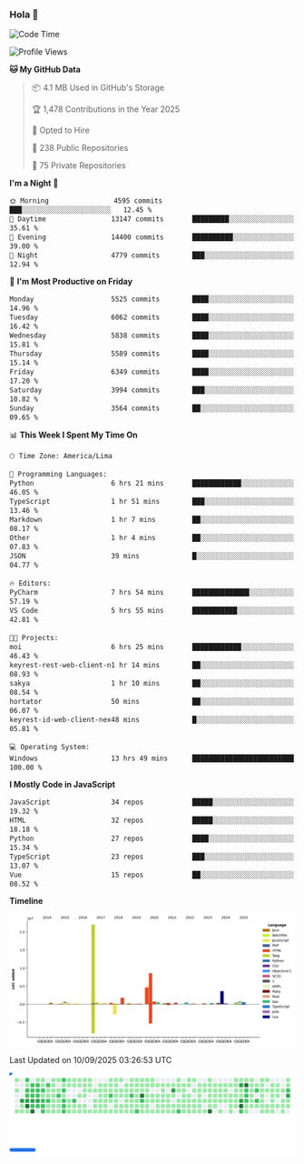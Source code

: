 ### Hola 👋

<!--START_SECTION:waka-->
![Code Time](http://img.shields.io/badge/Code%20Time-336%20hrs%2049%20mins-blue)

![Profile Views](http://img.shields.io/badge/Profile%20Views-2-blue)

**🐱 My GitHub Data** 

> 📦 4.1 MB Used in GitHub's Storage 
 > 
> 🏆 1,478 Contributions in the Year 2025
 > 
> 💼 Opted to Hire
 > 
> 📜 238 Public Repositories 
 > 
> 🔑 75 Private Repositories 
 > 
**I'm a Night 🦉** 

```text
🌞 Morning                4595 commits        ███░░░░░░░░░░░░░░░░░░░░░░   12.45 % 
🌆 Daytime                13147 commits       █████████░░░░░░░░░░░░░░░░   35.61 % 
🌃 Evening                14400 commits       ██████████░░░░░░░░░░░░░░░   39.00 % 
🌙 Night                  4779 commits        ███░░░░░░░░░░░░░░░░░░░░░░   12.94 % 
```
📅 **I'm Most Productive on Friday** 

```text
Monday                   5525 commits        ████░░░░░░░░░░░░░░░░░░░░░   14.96 % 
Tuesday                  6062 commits        ████░░░░░░░░░░░░░░░░░░░░░   16.42 % 
Wednesday                5838 commits        ████░░░░░░░░░░░░░░░░░░░░░   15.81 % 
Thursday                 5589 commits        ████░░░░░░░░░░░░░░░░░░░░░   15.14 % 
Friday                   6349 commits        ████░░░░░░░░░░░░░░░░░░░░░   17.20 % 
Saturday                 3994 commits        ███░░░░░░░░░░░░░░░░░░░░░░   10.82 % 
Sunday                   3564 commits        ██░░░░░░░░░░░░░░░░░░░░░░░   09.65 % 
```


📊 **This Week I Spent My Time On** 

```text
🕑︎ Time Zone: America/Lima

💬 Programming Languages: 
Python                   6 hrs 21 mins       ████████████░░░░░░░░░░░░░   46.05 % 
TypeScript               1 hr 51 mins        ███░░░░░░░░░░░░░░░░░░░░░░   13.46 % 
Markdown                 1 hr 7 mins         ██░░░░░░░░░░░░░░░░░░░░░░░   08.17 % 
Other                    1 hr 4 mins         ██░░░░░░░░░░░░░░░░░░░░░░░   07.83 % 
JSON                     39 mins             █░░░░░░░░░░░░░░░░░░░░░░░░   04.77 % 

🔥 Editors: 
PyCharm                  7 hrs 54 mins       ██████████████░░░░░░░░░░░   57.19 % 
VS Code                  5 hrs 55 mins       ███████████░░░░░░░░░░░░░░   42.81 % 

🐱‍💻 Projects: 
moi                      6 hrs 25 mins       ████████████░░░░░░░░░░░░░   46.43 % 
keyrest-rest-web-client-n1 hr 14 mins        ██░░░░░░░░░░░░░░░░░░░░░░░   08.93 % 
sakya                    1 hr 10 mins        ██░░░░░░░░░░░░░░░░░░░░░░░   08.54 % 
hortator                 50 mins             ██░░░░░░░░░░░░░░░░░░░░░░░   06.07 % 
keyrest-id-web-client-nex48 mins             █░░░░░░░░░░░░░░░░░░░░░░░░   05.81 % 

💻 Operating System: 
Windows                  13 hrs 49 mins      █████████████████████████   100.00 % 
```

**I Mostly Code in JavaScript** 

```text
JavaScript               34 repos            █████░░░░░░░░░░░░░░░░░░░░   19.32 % 
HTML                     32 repos            █████░░░░░░░░░░░░░░░░░░░░   18.18 % 
Python                   27 repos            ████░░░░░░░░░░░░░░░░░░░░░   15.34 % 
TypeScript               23 repos            ███░░░░░░░░░░░░░░░░░░░░░░   13.07 % 
Vue                      15 repos            ██░░░░░░░░░░░░░░░░░░░░░░░   08.52 % 
```



**Timeline**

![Lines of Code chart](https://raw.githubusercontent.com/KhanMaytok/KhanMaytok/master/assets/bar_graph.png)


 Last Updated on 10/09/2025 03:26:53 UTC
<!--END_SECTION:waka-->


<picture>
  <source
    media="(prefers-color-scheme: dark)"
    srcset="https://raw.githubusercontent.com/KhanMaytok/khanmaytok/41673ec6f6257711002bc37f23c9fd6aabfcfdd7/images/breakout-dark.svg"
  />
  <source
    media="(prefers-color-scheme: light)"
    srcset="https://raw.githubusercontent.com/KhanMaytok/khanmaytok/41673ec6f6257711002bc37f23c9fd6aabfcfdd7/images/breakout-light.svg"
  />
  <img alt="Breakout Game" src="https://raw.githubusercontent.com/KhanMaytok/khanmaytok/41673ec6f6257711002bc37f23c9fd6aabfcfdd7/images/breakout-light.svg" />
</picture>
